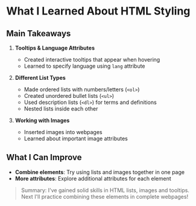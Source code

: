 # What I Learned About HTML Styling

## Main Takeaways  

1. **Tooltips & Language Attributes**  
   - Created interactive tooltips that appear when hovering  
   - Learned to specify language using `lang` attribute  

2. **Different List Types**  
   - Made ordered lists with numbers/letters (`<ol>`)  
   - Created unordered bullet lists (`<ul>`)  
   - Used description lists (`<dl>`) for terms and definitions  
   - Nested lists inside each other  

3. **Working with Images**  
   - Inserted images into webpages  
   - Learned about important image attributes

## What I Can Improve  
- **Combine elements**: Try using lists and images together in one page  
- **More attributes**: Explore additional attributes for each element   

> Summary: I've gained solid skills in HTML lists, images and tooltips. Next I'll practice combining these elements in complete webpages!